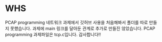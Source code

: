 # WHS
PCAP programming
네트워크 과제에서 깃허브 사용을 처음해봐서 폴더를 따로 만들지 못헀습니다. 
과제에 main 링크를 달아둔 관계로 추가로 만들진 않았습니다. PCAP programming 과제파일은 tcp.c입니다. 감사합니다!!
